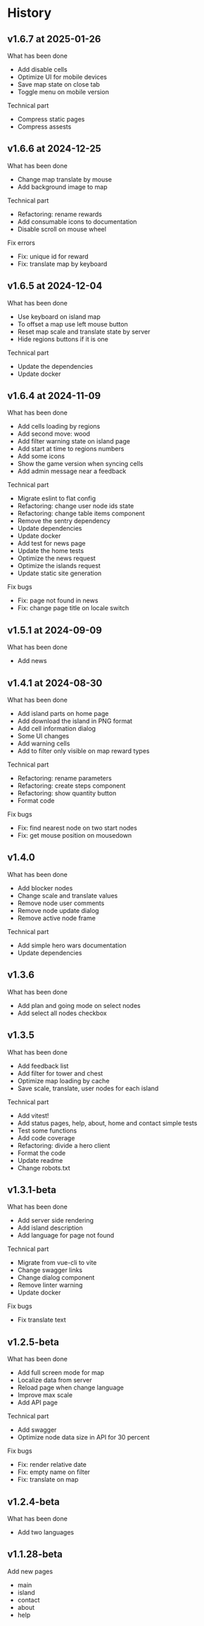 # History

## v1.6.7 at 2025-01-26

What has been done

* Add disable cells
* Optimize UI for mobile devices
* Save map state on close tab
* Toggle menu on mobile version

Technical part

* Compress static pages
* Compress assests


## v1.6.6 at 2024-12-25

What has been done

* Change map translate by mouse
* Add background image to map

Technical part

* Refactoring: rename rewards
* Add consumable icons to documentation
* Disable scroll on mouse wheel

Fix errors

* Fix: unique id for reward
* Fix: translate map by keyboard


## v1.6.5 at 2024-12-04

What has been done

* Use keyboard on island map
* To offset a map use left mouse button
* Reset map scale and translate state by server
* Hide regions buttons if it is one

Technical part

* Update the dependencies
* Update docker


## v1.6.4 at 2024-11-09

What has been done

* Add cells loading by regions
* Add second move: wood
* Add filter warning state on island page
* Add start at time to regions numbers
* Add some icons
* Show the game version when syncing cells
* Add admin message near a feedback

Technical part

* Migrate eslint to flat config
* Refactoring: change user node ids state
* Refactoring: change table items component
* Remove the sentry dependency
* Update dependencies
* Update docker
* Add test for news page
* Update the home tests
* Optimize the news request
* Optimize the islands request
* Update static site generation

Fix bugs

* Fix: page not found in news
* Fix: change page title on locale switch


## v1.5.1 at 2024-09-09

What has been done

* Add news


## v1.4.1 at 2024-08-30

What has been done

* Add island parts on home page
* Add download the island in PNG format
* Add cell information dialog
* Some UI changes
* Add warning cells
* Add to filter only visible on map reward types

Technical part

* Refactoring: rename parameters
* Refactoring: create steps component
* Refactoring: show quantity button
* Format code

Fix bugs

* Fix: find nearest node on two start nodes
* Fix: get mouse position on mousedown


## v1.4.0

What has been done

* Add blocker nodes
* Change scale and translate values
* Remove node user comments
* Remove node update dialog
* Remove aсtive node frame

Technical part

* Add simple hero wars documentation
* Update dependencies


## v1.3.6

What has been done

* Add plan and going mode on select nodes
* Add select all nodes checkbox


## v1.3.5

What has been done

* Add feedback list
* Add filter for tower and chest
* Optimize map loading by cache
* Save scale, translate, user nodes for each island

Technical part

* Add vitest!
* Add status pages, help, about, home and contact simple tests
* Test some functions
* Add code coverage
* Refactoring: divide a hero client
* Format the code
* Update readme
* Change robots.txt


## v1.3.1-beta

What has been done

* Add server side rendering
* Add island description
* Add language for page not found

Technical part

* Migrate from vue-cli to vite
* Change swagger links
* Change dialog component
* Remove linter warning
* Update docker

Fix bugs

* Fix translate text


## v1.2.5-beta

What has been done

* Add full screen mode for map
* Localize data from server
* Reload page when change language
* Improve max scale
* Add API page

Technical part

* Add swagger
* Optimize node data size in API for 30 percent

Fix bugs

* Fix: render relative date
* Fix: empty name on filter
* Fix: translate on map


## v1.2.4-beta

What has been done

* Add two languages


## v1.1.28-beta

Add new pages

* main
* island
* contact
* about
* help
